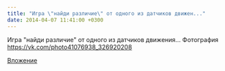 ```yaml
---
title: "Игра \"найди различие\" от одного из датчиков движен..."
date: 2014-04-07 11:41:00 +0300
---
```


Игра "найди различие" от одного из датчиков движения...
Фотография
https://vk.com/photo41076938_326920208

[Вложение](https://vk.com/photo41076938_326920208)
